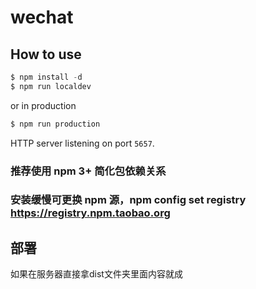 # wechat 


## How to use


```js
$ npm install -d
$ npm run localdev
```

or in production

```js
$ npm run production
```

HTTP server listening on port `5657`.


### 推荐使用 npm 3+ 简化包依赖关系

### 安装缓慢可更换 npm 源，npm config set registry https://registry.npm.taobao.org

## 部署

如果在服务器直接拿dist文件夹里面内容就成
